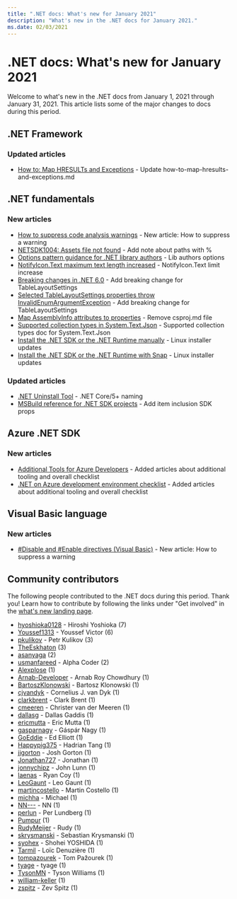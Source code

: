 ```yaml
---
title: ".NET docs: What's new for January 2021"
description: "What's new in the .NET docs for January 2021."
ms.date: 02/03/2021
---
```


# .NET docs: What's new for January 2021

Welcome to what's new in the .NET docs from January 1, 2021 through January 31, 2021. This article lists some of the major changes to docs during this period.

## .NET Framework

### Updated articles

- [How to: Map HRESULTs and Exceptions](../framework/interop/how-to-map-hresults-and-exceptions.md) - Update how-to-map-hresults-and-exceptions.md

## .NET fundamentals

### New articles

- [How to suppress code analysis warnings](../fundamentals/code-analysis/suppress-warnings.md) - New article: How to suppress a warning
- [NETSDK1004: Assets file not found](../core/tools/sdk-errors/netsdk1004.md) - Add note about paths with %
- [Options pattern guidance for .NET library authors](../core/extensions/options-library-authors.md) - Lib authors options
- [NotifyIcon.Text maximum text length increased](../core/compatibility/windows-forms/6.0/notifyicon-text-max-text-length-increased.md) - NotifyIcon.Text limit increase
- [Breaking changes in .NET 6.0](../core/compatibility/6.0.md) - Add breaking change for TableLayoutSettings
- [Selected TableLayoutSettings properties throw InvalidEnumArgumentException](../core/compatibility/windows-forms/6.0/tablelayoutsettings-apis-throw-invalidenumargumentexception.md) - Add breaking change for TableLayoutSettings
- [Map AssemblyInfo attributes to properties](../core/project-sdk/msbuild-props.md#assembly-info-generation-properties) - Remove csproj.md file
- [Supported collection types in System.Text.Json](../standard/serialization/system-text-json-supported-collection-types.md) - Supported collection types doc for System.Text.Json
- [Install the .NET SDK or the .NET Runtime manually](../core/install/linux-scripted-manual.md) - Linux installer updates
- [Install the .NET SDK or the .NET Runtime with Snap](../core/install/linux-snap.md) - Linux installer updates

### Updated articles

- [.NET Uninstall Tool](../core/additional-tools/uninstall-tool.md) - .NET Core/5+ naming
- [MSBuild reference for .NET SDK projects](../core/project-sdk/msbuild-props.md) - Add item inclusion SDK props

## Azure .NET SDK

### New articles

- [Additional Tools for Azure Developers](../azure/azure-tools.md) - Added articles about additional tooling and overall checklist
- [.NET on Azure development environment checklist](../azure/dotnet-dev-env-checklist.md) - Added articles about additional tooling and overall checklist

## Visual Basic language

### New articles

- [#Disable and #Enable directives (Visual Basic)](../visual-basic/language-reference/directives/disable-enable.md) - New article: How to suppress a warning

## Community contributors

The following people contributed to the .NET docs during this period. Thank you! Learn how to contribute by following the links under "Get involved" in the [what's new landing page](index.yml).

- [hyoshioka0128](https://github.com/hyoshioka0128) - Hiroshi Yoshioka (7)
- [Youssef1313](https://github.com/Youssef1313) - Youssef Victor (6)
- [pkulikov](https://github.com/pkulikov) - Petr Kulikov (3)
- [TheEskhaton](https://github.com/TheEskhaton) (3)
- [asanyaga](https://github.com/asanyaga) (2)
- [usmanfareed](https://github.com/usmanfareed) - Alpha Coder (2)
- [Alexplose](https://github.com/Alexplose) (1)
- [Arnab-Developer](https://github.com/Arnab-Developer) - Arnab Roy Chowdhury (1)
- [BartoszKlonowski](https://github.com/BartoszKlonowski) - Bartosz Klonowski (1)
- [cjvandyk](https://github.com/cjvandyk) - Cornelius J. van Dyk (1)
- [clarkbrent](https://github.com/clarkbrent) - Clark Brent (1)
- [cmeeren](https://github.com/cmeeren) - Christer van der Meeren (1)
- [dallasg](https://github.com/dallasg) - Dallas Gaddis (1)
- [ericmutta](https://github.com/ericmutta) - Eric Mutta (1)
- [gasparnagy](https://github.com/gasparnagy) - Gáspár Nagy (1)
- [GoEddie](https://github.com/GoEddie) - Ed Elliott (1)
- [Happypig375](https://github.com/Happypig375) - Hadrian Tang (1)
- [jjgorton](https://github.com/jjgorton) - Josh Gorton (1)
- [Jonathan727](https://github.com/Jonathan727) - Jonathan (1)
- [jonnychipz](https://github.com/jonnychipz) - John Lunn (1)
- [laenas](https://github.com/laenas) - Ryan Coy (1)
- [LeoGaunt](https://github.com/LeoGaunt) - Leo Gaunt (1)
- [martincostello](https://github.com/martincostello) - Martin Costello (1)
- [michha](https://github.com/michha) - Michael (1)
- [NN---](https://github.com/NN---) - NN (1)
- [perlun](https://github.com/perlun) - Per Lundberg (1)
- [Pumpur](https://github.com/Pumpur) (1)
- [RudyMeijer](https://github.com/RudyMeijer) - Rudy (1)
- [skrysmanski](https://github.com/skrysmanski) - Sebastian Krysmanski (1)
- [syohex](https://github.com/syohex) - Shohei YOSHIDA (1)
- [Tarmil](https://github.com/Tarmil) - Loïc Denuzière (1)
- [tompazourek](https://github.com/tompazourek) - Tom Pažourek (1)
- [tyage](https://github.com/tyage) - tyage (1)
- [TysonMN](https://github.com/TysonMN) - Tyson Williams (1)
- [william-keller](https://github.com/william-keller) (1)
- [zspitz](https://github.com/zspitz) - Zev Spitz (1)
